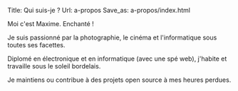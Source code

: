 Title: Qui suis-je ?
Url: a-propos
Save_as: a-propos/index.html

<p class="lead">
  Moi c'est Maxime. Enchanté !
</p>

Je suis passionné par la photographie, le cinéma et l'informatique sous toutes ses facettes.

Diplomé en électronique et en informatique (avec une spé web), j'habite et travaille sous le soleil bordelais.

Je maintiens ou contribue à des projets open source à mes heures perdues.
